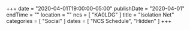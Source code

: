 +++
date = "2020-04-01T19:00:00-05:00"
publishDate = "2020-04-01"
endTime = ""
location = ""
ncs = [ "KA0LDG" ]
title = "Isolation Net"
categories = [ "Social" ]
dates = [ "NCS Schedule", "Hidden" ]
+++
